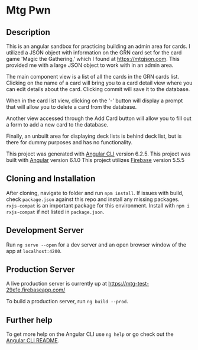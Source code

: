 # Mtg Pwn

## Description

This is an angular sandbox for practicing building an admin area for cards.  I utilized a JSON object with information on the GRN card set for the card game 'Magic the Gathering,' which I found at https://mtgjson.com.  This provided me with a large JSON object to work with in an admin area.

The main component view is a list of all the cards in the GRN cards list.  
Clicking on the name of a card will bring you to a card detail view where you can edit details about the card.  Clicking commit will save it to the database.  

When in the card list view, clicking on the '-' button will display a prompt that will allow you to delete a card from the database.  

Another view accessed through the Add Card button will allow you to fill out a form to add a new card to the database.  

Finally, an unbuilt area for displaying deck lists is behind deck list, but is there for dummy purposes and has no functionality.

This project was generated with [Angular CLI](https://github.com/angular/angular-cli) version 6.2.5.
This project was built with [Angular](https://angular.io/) version 6.1.0
This project utilizes [Firebase](https://firebase.google.com/) version 5.5.5

## Cloning and Installation

After cloning, navigate to folder and run `npm install`.  If issues with build, check `package.json` against this repo and install any missing packages.  `rxjs-compat` is an important package for this environment.  Install with `npm i rxjs-compat` if not listed in `package.json`.

## Development Server

Run `ng serve --open` for a dev server and an open browser window of the app at `localhost:4200`.

## Production Server

A live production server is currently up at https://mtg-test-29e1e.firebaseapp.com/

To build a production server, run `ng build --prod`.


## Further help

To get more help on the Angular CLI use `ng help` or go check out the [Angular CLI README](https://github.com/angular/angular-cli/blob/master/README.md).
